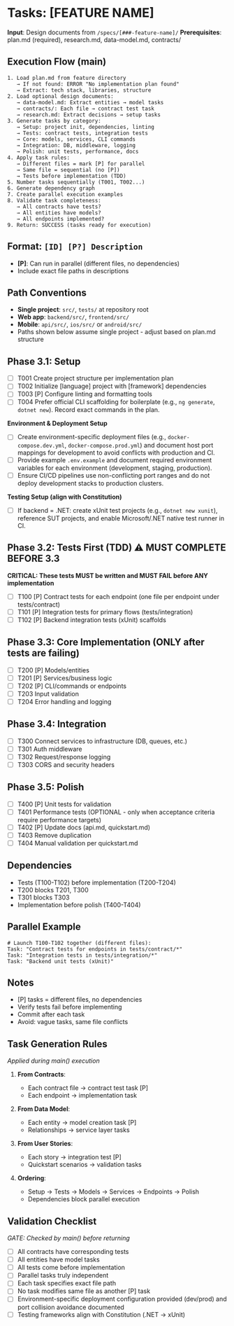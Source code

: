 # Tasks: [FEATURE NAME]

**Input**: Design documents from `/specs/[###-feature-name]/`
**Prerequisites**: plan.md (required), research.md, data-model.md, contracts/

## Execution Flow (main)

```
1. Load plan.md from feature directory
   → If not found: ERROR "No implementation plan found"
   → Extract: tech stack, libraries, structure
2. Load optional design documents:
   → data-model.md: Extract entities → model tasks
   → contracts/: Each file → contract test task
   → research.md: Extract decisions → setup tasks
3. Generate tasks by category:
   → Setup: project init, dependencies, linting
   → Tests: contract tests, integration tests
   → Core: models, services, CLI commands
   → Integration: DB, middleware, logging
   → Polish: unit tests, performance, docs
4. Apply task rules:
   → Different files = mark [P] for parallel
   → Same file = sequential (no [P])
   → Tests before implementation (TDD)
5. Number tasks sequentially (T001, T002...)
6. Generate dependency graph
7. Create parallel execution examples
8. Validate task completeness:
   → All contracts have tests?
   → All entities have models?
   → All endpoints implemented?
9. Return: SUCCESS (tasks ready for execution)
```

## Format: `[ID] [P?] Description`

- **[P]**: Can run in parallel (different files, no dependencies)
- Include exact file paths in descriptions

## Path Conventions

- **Single project**: `src/`, `tests/` at repository root
- **Web app**: `backend/src/`, `frontend/src/`
- **Mobile**: `api/src/`, `ios/src/` or `android/src/`
- Paths shown below assume single project - adjust based on plan.md structure

## Phase 3.1: Setup

- [ ] T001 Create project structure per implementation plan
- [ ] T002 Initialize [language] project with [framework] dependencies
- [ ] T003 [P] Configure linting and formatting tools
- [ ] T004 Prefer official CLI scaffolding for boilerplate (e.g., `ng generate`, `dotnet new`). Record exact commands in the plan.

**Environment & Deployment Setup**

- [ ] Create environment-specific deployment files (e.g., `docker-compose.dev.yml`,
      `docker-compose.prod.yml`) and document host port mappings for development to
      avoid conflicts with production and CI.
- [ ] Provide example `.env.example` and document required environment variables for
      each environment (development, staging, production).
- [ ] Ensure CI/CD pipelines use non-conflicting port ranges and do not deploy
      development stacks to production clusters.

**Testing Setup (align with Constitution)**

- [ ] If backend = .NET: create xUnit test projects (e.g., `dotnet new xunit`), reference SUT projects, and enable Microsoft/.NET native test runner in CI.

## Phase 3.2: Tests First (TDD) ⚠️ MUST COMPLETE BEFORE 3.3

**CRITICAL: These tests MUST be written and MUST FAIL before ANY implementation**

- [ ] T100 [P] Contract tests for each endpoint (one file per endpoint under tests/contract)
- [ ] T101 [P] Integration tests for primary flows (tests/integration)
- [ ] T102 [P] Backend integration tests (xUnit) scaffolds

## Phase 3.3: Core Implementation (ONLY after tests are failing)

- [ ] T200 [P] Models/entities
- [ ] T201 [P] Services/business logic
- [ ] T202 [P] CLI/commands or endpoints
- [ ] T203 Input validation
- [ ] T204 Error handling and logging

## Phase 3.4: Integration

- [ ] T300 Connect services to infrastructure (DB, queues, etc.)
- [ ] T301 Auth middleware
- [ ] T302 Request/response logging
- [ ] T303 CORS and security headers

## Phase 3.5: Polish

- [ ] T400 [P] Unit tests for validation
- [ ] T401 Performance tests (OPTIONAL - only when acceptance criteria require performance targets)
- [ ] T402 [P] Update docs (api.md, quickstart.md)
- [ ] T403 Remove duplication
- [ ] T404 Manual validation per quickstart.md

## Dependencies

- Tests (T100-T102) before implementation (T200-T204)
- T200 blocks T201, T300
- T301 blocks T303
- Implementation before polish (T400-T404)

## Parallel Example

```
# Launch T100-T102 together (different files):
Task: "Contract tests for endpoints in tests/contract/*"
Task: "Integration tests in tests/integration/*"
Task: "Backend unit tests (xUnit)"
```

## Notes

- [P] tasks = different files, no dependencies
- Verify tests fail before implementing
- Commit after each task
- Avoid: vague tasks, same file conflicts

## Task Generation Rules

_Applied during main() execution_

1. **From Contracts**:
   - Each contract file → contract test task [P]
   - Each endpoint → implementation task
2. **From Data Model**:
   - Each entity → model creation task [P]
   - Relationships → service layer tasks
3. **From User Stories**:

   - Each story → integration test [P]
   - Quickstart scenarios → validation tasks

4. **Ordering**:
   - Setup → Tests → Models → Services → Endpoints → Polish
   - Dependencies block parallel execution

## Validation Checklist

_GATE: Checked by main() before returning_

- [ ] All contracts have corresponding tests
- [ ] All entities have model tasks
- [ ] All tests come before implementation
- [ ] Parallel tasks truly independent
- [ ] Each task specifies exact file path
- [ ] No task modifies same file as another [P] task
- [ ] Environment-specific deployment configuration provided (dev/prod) and port
      collision avoidance documented
- [ ] Testing frameworks align with Constitution (.NET → xUnit)
